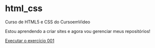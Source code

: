 # html_css
Curso de HTML5 e CSS do CursoemVideo

Estou aprendendo a criar sites e agora vou gerenciar meus repositórios!

<a href="https://anavitoria03.github.io/html_css/exercícios/modulo1/001/index.html">Executar o exercício 001</a>